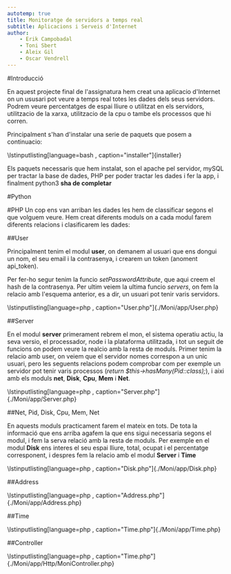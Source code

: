 ```yaml
---
autotemp: true
title: Monitoratge de servidors a temps real
subtitle: Aplicacions i Serveis d'Internet
author:
	- Erik Campobadal
	- Toni Sbert
	- Aleix Gil
	- Oscar Vendrell
---
```


#Introducció

En aquest projecte final de l'assignatura hem creat una aplicacio d'Internet on un ususari pot veure a temps real totes les dades dels seus servidors.
Podrem veure percentatges de espai lliure o utilitzat en els servidors, utilitzacio de la xarxa, utilitzacio de la cpu o tambe els processos que hi corren.

Principalment s'han d'instalar una serie de paquets que posem a continuacio:

\lstinputlisting[language=bash , caption="installer"]{installer}

Els paquets necessaris que hem instalat, son el apache pel servidor, mySQL per tractar la base de dades, PHP per poder tractar les dades i fer la app, i finalment python3 **sha de completar**

#Python


#PHP
Un cop ens van arriban les dades les hem de classificar segons el que volguem veure. Hem creat diferents moduls on a cada modul farem diferents relacions i clasificarem les dades:

##User

Principalment tenim el modul **user**, on demanem al usuari que ens dongui un nom, el seu email i la contrasenya, i crearem un token (anoment api_token).

Per fer-ho segur tenim la funcio *setPasswordAttribute*, que aqui creem el hash de la contrasenya. Per ultim veiem la ultima funcio *servers*, on fem la relacio amb l'esquema anterior, es a dir, un usuari pot tenir varis servidors.

\lstinputlisting[language=php , caption="User.php"]{./Moni/app/User.php}

##Server

En el modul **server** primerament rebrem el mon, el sistema operatiu actiu, la seva versio, el processador, node i la plataforma utilitzada, i tot un seguit de funcions on podem veure la realcio amb la resta de moduls. Primer tenim la relacio amb user, on veiem que el servidor nomes correspon  a un unic usuari, pero les seguents relacions podem comprobar com per exemple un servidor pot tenir varis processos (*return $this->hasMany(Pid::class);*), i aixi amb els moduls **net**, **Disk**, **Cpu**, **Mem** i **Net**.

\lstinputlisting[language=php , caption="Server.php"]{./Moni/app/Server.php}

##Net, Pid, Disk, Cpu, Mem, Net

En aquests moduls practicament farem el mateix en tots. De tota la informació que ens arriba agafem la que ens sigui necessaria segons el modul, i fem la serva relació amb la resta de moduls. Per exemple en el modul **Disk** ens interes el seu espai lliure, total, ocupat i el percentatge corresponent, i despres fem la relacio amb el modul **Server** i **Time**

\lstinputlisting[language=php , caption="Disk.php"]{./Moni/app/Disk.php}

##Address

\lstinputlisting[language=php , caption="Address.php"]{./Moni/app/Address.php}

##Time

\lstinputlisting[language=php , caption="Time.php"]{./Moni/app/Time.php}

##Controller

\lstinputlisting[language=php , caption="Time.php"]{./Moni/app/Http/MoniController.php}
